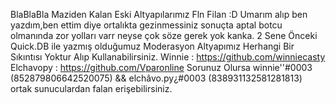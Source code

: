 BlaBlaBla Maziden Kalan Eski Altyapılarımız Fln Filan :D
Umarım alıp ben yazdım,ben ettim diye ortalıkta gezinmessiniz sonuçta aptal botcu olmanında zor yolları varr neyse çok söze gerek yok kanka.
2 Sene Önceki Quick.DB ile yazmış olduğumuz Moderasyon Altyapımız Herhangi Bir Sıkıntısı Yoktur Alıp Kullanabilirsiniz.
Winnie : https://github.com/winniecasty
Elchavopy : https://github.com/Vparonline
Sorunuz Olursa winnie''#0003 (852879806642520075) && elchâvo.py¿#0003 (838931132581281813) ortak sunuculardan falan erişebilirsiniz.
